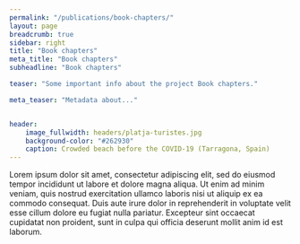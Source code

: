 ```yaml
---
permalink: "/publications/book-chapters/"
layout: page
breadcrumb: true
sidebar: right
title: "Book chapters"
meta_title: "Book chapters"
subheadline: "Book chapters"

teaser: "Some important info about the project Book chapters." 

meta_teaser: "Metadata about..."


header:
    image_fullwidth: headers/platja-turistes.jpg
    background-color: "#262930"
    caption: Crowded beach before the COVID-19 (Tarragona, Spain)
---
```


Lorem ipsum dolor sit amet, consectetur adipiscing elit, sed do eiusmod tempor incididunt ut labore et dolore magna aliqua. Ut enim ad minim veniam, quis nostrud exercitation ullamco laboris nisi ut aliquip ex ea commodo consequat. Duis aute irure dolor in reprehenderit in voluptate velit esse cillum dolore eu fugiat nulla pariatur. Excepteur sint occaecat cupidatat non proident, sunt in culpa qui officia deserunt mollit anim id est laborum.

